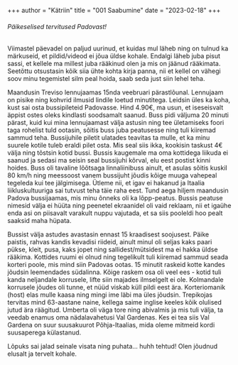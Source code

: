 +++
author = "Kätriin"
title = "001 Saabumine"
date = "2023-02-18"
+++

###### Päikeselised tervitused Padovast!

Viimastel päevadel on paljud uurinud, et kuidas mul läheb ning on tulnud ka märkuseid, et pildid/videod ei jõua üldse kohale. Endalgi läheb juba pisut sassi, et kellele ma millest juba rääkinud olen ja mis on jäänud rääkimata. Seetõttu otsustasin kõik siia ühte kohta kirja panna, nii et kellel on vähegi soov minu tegemistel silm peal hoida, saab seda just siin lehel teha. 

Maandusin Treviso lennujaamas 15nda veebruari pärastlõunal. Lennujaam on pisike ning kohvrid ilmusid lindile loetud minutitega. Leidsin üles ka koha, kust sai osta bussipileteid Padovasse. Hind 4.90€, ma usun, et iseseisvalt äppist ostes oleks kindlasti soodsamalt saanud. Buss pidi väljuma 20 minuti pärast, kuid kui mina lennujaamast välja astusin ning tee ületamiseks foori taga rohelist tuld ootasin, sõitis buss juba peatusesse ning tuli kiiremad sammud teha. Bussijuhile piletit ulatades teavitas ta mulle, et ka minu suurele kotile tuleb eraldi pilet osta. Mis seal siis ikka, kookisin taskust 4€ välja ning tõstsin kotid bussi. Bussis kaugemale ma oma kottidega liikuda ei saanud ja sedasi ma seisin seal bussijuhi kõrval, elu eest postist kinni hoides. Buss oli tavaline lõõtsaga linnaliinibuss ainult, et asulas sõitis kuskil 80 km/h ning meessoost vanem bussijuht jõudis kõige muuga vahepeal tegeleda kui tee jälgimisega. Ütleme nii, et igav ei hakanud ja Itaalia liikluskultuuriga sai tutvust teha täie raha eest. Tund aega hiljem maandusin Padova bussijaamas, mis minu õnneks oli ka lõpp-peatus. Bussis peatuse nimesid välja ei hüüta ning peenetel ekraanidel oli vaid reklaam, nii et igaühe enda asi on piisavalt varakult nuppu vajutada, et sa siis pooleldi hoo pealt saaksid maha hüpata.

Bussist välja astudes avastasin ennast 15 kraadisest soojusest. Päike paistis, rahvas kandis kevadisi riideid, ainult minul oli seljas kaks paari pükse, kleit, pusa, kaks jopet ning sallidest/mütsidest ma ei hakka üldse rääkima. Kottides ruumi ei olnud ning tegelikult tuli kiiremad sammud seada korteri poole, mis mind siin Padovas ootas. 15 minutit raskeid kotte kandes jõudsin leemendades südalinna. Kõige raskem osa oli veel ees - kotid tuli kanda neljandale korrusele, lifte siin majades ilmselgelt ei ole. Kolmandale korrusele jõudes oli tunne, et nüüd viskab küll pildi eest ära. Korteriomanik (host) elas mulle kaasa ning mingi ime läbi ma üles jõudsin. Trepikojas tervitas mind 63-aastane naine, kellega saime inglise keeles kõik olulised jutud ära räägitud. Umberta oli väga tore ning abivalmis ja mis tuli välja, ta veedab enamus oma nädalavahetusi Val Gardenas. Kes ei tea siis Val Gardena on suur suusakuurot Põhja-Itaalias, mida oleme mitmeid kordi suusaperega külastanud. 

Lõpuks sai jalad seinale visata ning puhata... huhh tehtud! Olen jõudnud elusalt ja tervelt kohale. 
